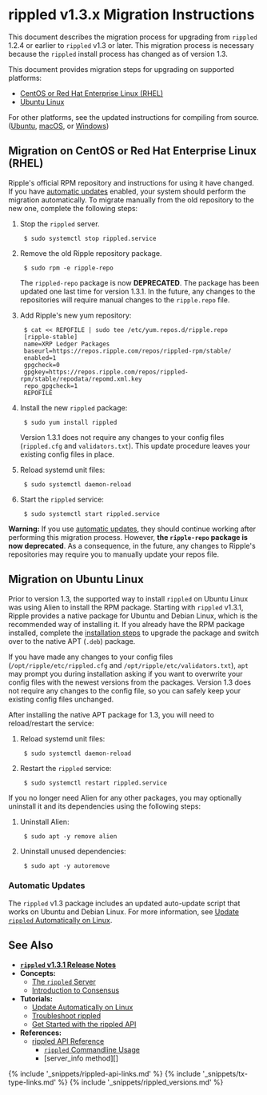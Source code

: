 # rippled v1.3.x Migration Instructions

This document describes the migration process for upgrading from `rippled` 1.2.4 or earlier to `rippled` v1.3 or later. This migration process is necessary because the `rippled` install process has changed as of version 1.3.

This document provides migration steps for upgrading on supported platforms:

- [CentOS or Red Hat Enterprise Linux (RHEL)](#migration-on-centos-or-red-hat-enterprise-linux-rhel)
- [Ubuntu Linux](#migration-on-ubuntu-linux)

For other platforms, see the updated instructions for compiling from source. ([Ubuntu](build-run-rippled-ubuntu.html), [macOS](build-run-rippled-macos.html), or [Windows](https://github.com/ripple/rippled/tree/develop/Builds/VisualStudio2017))


## Migration on CentOS or Red Hat Enterprise Linux (RHEL)

Ripple's official RPM repository and instructions for using it have changed. If you have [automatic updates](update-rippled-automatically-on-linux.html) enabled, your system should perform the migration automatically. To migrate manually from the old repository to the new one, complete the following steps:

1. Stop the `rippled` server.

        $ sudo systemctl stop rippled.service

2. Remove the old Ripple repository package.

        $ sudo rpm -e ripple-repo

    The `rippled-repo` package is now **DEPRECATED**. The package has been updated one last time for version 1.3.1. In the future, any changes to the repositories will require manual changes to the `ripple.repo` file.

3. Add Ripple's new yum repository:

        $ cat << REPOFILE | sudo tee /etc/yum.repos.d/ripple.repo
        [ripple-stable]
        name=XRP Ledger Packages
        baseurl=https://repos.ripple.com/repos/rippled-rpm/stable/
        enabled=1
        gpgcheck=0
        gpgkey=https://repos.ripple.com/repos/rippled-rpm/stable/repodata/repomd.xml.key
        repo_gpgcheck=1
        REPOFILE

4. Install the new `rippled` package:

        $ sudo yum install rippled

    Version 1.3.1 does not require any changes to your config files (`rippled.cfg` and `validators.txt`). This update procedure leaves your existing config files in place.

5. Reload systemd unit files:

        $ sudo systemctl daemon-reload

6. Start the `rippled` service:

        $ sudo systemctl start rippled.service


**Warning:** If you use [automatic updates](update-rippled-automatically-on-linux.html), they should continue working after performing this migration process. However, **the `ripple-repo` package is now deprecated**. As a consequence, in the future, any changes to Ripple's repositories may require you to manually update your repos file.


## Migration on Ubuntu Linux

Prior to version 1.3, the supported way to install `rippled` on Ubuntu Linux was using Alien to install the RPM package. Starting with `rippled` v1.3.1, Ripple provides a native package for Ubuntu and Debian Linux, which is the recommended way of installing it. If you already have the RPM package installed, complete the [installation steps](install-rippled-on-ubuntu.html) to upgrade the package and switch over to the native APT (`.deb`) package.

If you have made any changes to your config files (`/opt/ripple/etc/rippled.cfg` and `/opt/ripple/etc/validators.txt`), `apt` may prompt you during installation asking if you want to overwrite your config files with the newest versions from the packages. Version 1.3 does not require any changes to the config file, so you can safely keep your existing config files unchanged.

After installing the native APT package for 1.3, you will need to reload/restart the service:

1. Reload systemd unit files:

        $ sudo systemctl daemon-reload

2. Restart the `rippled` service:

        $ sudo systemctl restart rippled.service

If you no longer need Alien for any other packages, you may optionally uninstall it and its dependencies using the following steps:

1. Uninstall Alien:

        $ sudo apt -y remove alien

2. Uninstall unused dependencies:

        $ sudo apt -y autoremove

### Automatic Updates

The `rippled` v1.3 package includes an updated auto-update script that works on Ubuntu and Debian Linux. For more information, see [Update `rippled` Automatically on Linux](update-rippled-automatically-on-linux.html).

## See Also

- **[`rippled` v1.3.1 Release Notes](https://github.com/ripple/rippled/releases/1.3.1)**
- **Concepts:**
    - [The `rippled` Server](the-rippled-server.html)
    - [Introduction to Consensus](intro-to-consensus.html)
- **Tutorials:**
    - [Update Automatically on Linux](update-rippled-automatically-on-linux.html)
    - [Troubleshoot rippled](troubleshoot-the-rippled-server.html)
    - [Get Started with the rippled API](get-started-with-the-rippled-api.html)
- **References:**
    - [rippled API Reference](rippled-api.html)
        - [`rippled` Commandline Usage](commandline-usage.html)
        - [server_info method][]


<!--{# common link defs #}-->
{% include '_snippets/rippled-api-links.md' %}
{% include '_snippets/tx-type-links.md' %}
{% include '_snippets/rippled_versions.md' %}
